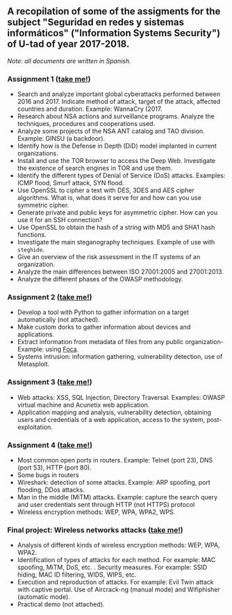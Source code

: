 ## A recopilation of some of the assigments for the subject "Seguridad en redes y sistemas informáticos" ("Information Systems Security") of U-tad of year 2017-2018.

*Note: all documents are written in Spanish.*

### Assignment 1 ([take me!](https://github.com/minicatsCB/practicas-seguridad/blob/master/Practica1.pdf))
- Search and analyze important global cyberattacks performed between 2016 and 2017. Indicate method of attack, target of the attack, affected countries and duration. Example: WannaCry (2017.
- Research about NSA actions and surveillance programs. Analyze the techniques, procedures and cooperations used.
- Analyze some projects of the NSA ANT catalog and TAO division. Example: GINSU (a backdoor).
- Identify how is the Defense in Depth (DiD) model implanted in current organizations.
- Install and use the TOR browser to access the Deep Web. Investigate the existence of search engines in TOR and use them.
- Identify the different types of Denial of Service (DoS) attacks. Examples: ICMP flood, Smurf attack, SYN flood.
- Use OpenSSL to cipher a text with DES, 3DES and AES cipher algorithms. What is, what does it serve for and how can you use symmetric cipher.
- Generate private and public keys for asymmetric cipher. How can you use it for an SSH connection?
- Use OpenSSL to obtain the hash of a string with MD5 and SHA1 hash functions.
- Investigate the main steganography techniques. Example of use with `steghide`.
- Give an overview of the risk assessment in the IT systems of an organization.
- Analyze the main differences between ISO 27001:2005 and 27001:2013.
- Analyze the different phases of the OWASP methodology.

### Assignment 2 ([take me!](https://github.com/minicatsCB/practicas-seguridad/blob/master/Practica2.pdf))
- Develop a tool with Python to gather information on a target automatically (not attached).
- Make custom dorks to gather information about devices and applications.
- Extract information from metadata of files from any public organization- Example: using [Foca](https://www.elevenpaths.com/es/labstools/foca-2/index.html).
- Systems intrusion: information gathering, vulnerability detection, use of Metasploit.

### Assignment 3 ([take me!](https://github.com/minicatsCB/practicas-seguridad/blob/master/Practica3.pdf))
- Web attacks: XSS, SQL Injection, Directory Traversal. Examples: OWASP virtual machine and Acunetix web application.
- Application mapping and analysis, vulnerability detection, obtaining users and credentials of a web application, access to the system, post-exploitation.

### Assignment 4 ([take me!](https://github.com/minicatsCB/practicas-seguridad/blob/master/Practica4.pdf))
- Most common open ports in routers. Example: Telnet (port 23), DNS (port 53), HTTP (port 80).
- Some bugs in routers
- Wireshark: detection of some attacks. Example: ARP spoofing, port flooding, DDos attacks.
- Man in the middle (MiTM) attacks. Example: capture the search query and user credentials sent through HTTP (not HTTPS) protocol
- Wireless encryption methods: WEP, WPA, WPA2, WPS.

### Final project: Wireless networks attacks ([take me!](https://github.com/minicatsCB/practicas-seguridad/blob/master/TrabajoFinalAtaquesClientesWi-fi.pdf))
- Analysis of different kinds of wireless encryption methods: WEP, WPA, WPA2.
- Identification of types of attacks for each method. For example: MAC spoofing, MiTM, DoS, etc.
. Security measures. For example: SSID hiding, MAC ID filtering, WIDS, WIPS, etc.
- Execution and reproduction of attacks. For example: Evil Twin attack with captive portal. Use of Aircrack-ng (manual mode) and Wifiphisher (automatic mode).
- Practical demo (not attached).
